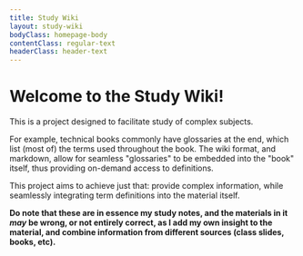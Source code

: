 ```yaml
---
title: Study Wiki
layout: study-wiki
bodyClass: homepage-body
contentClass: regular-text
headerClass: header-text
---
```


Welcome to the Study Wiki!
===

This is a project designed to facilitate study of complex subjects.

For example, technical books commonly have glossaries at the end, which list (most of) the terms used throughout the book.
The wiki format, and markdown, allow for seamless "glossaries" to be embedded into the "book" itself, thus providing on-demand
access to definitions.

This project aims to achieve just that: provide complex information, while seamlessly integrating term definitions into the material itself.

**Do note that these are in essence my study notes, and the materials in it *may* be wrong, or not entirely correct, as I 
add my own insight to the material, and combine information from different sources (class slides, books, etc).**